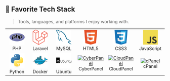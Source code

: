 <h2 align="left" id="mohammed-tech">🧠 Favorite Tech Stack</h2>

> Tools, languages, and platforms I enjoy working with.

<table>
  <tr>
    <td align="center" width="96">
      <a href="#mohammed-tech">
        <img src="https://raw.githubusercontent.com/devicons/devicon/master/icons/php/php-original.svg" width="48" height="48" alt="PHP" />
      </a>
      <br>PHP
    </td>
    <td align="center" width="96">
      <a href="#mohammed-tech">
        <img src="https://raw.githubusercontent.com/devicons/devicon/master/icons/laravel/laravel-original.svg" width="48" height="48" alt="Laravel" />
      </a>
      <br>Laravel
    </td>
    <td align="center" width="96">
      <a href="#mohammed-tech">
        <img src="https://raw.githubusercontent.com/devicons/devicon/master/icons/mysql/mysql-original.svg" width="48" height="48" alt="MySQL" />
      </a>
      <br>MySQL
    </td>
    <td align="center" width="96">
      <a href="#mohammed-tech">
        <img src="https://raw.githubusercontent.com/devicons/devicon/master/icons/html5/html5-original.svg" width="48" height="48" alt="HTML5" />
      </a>
      <br>HTML5
    </td>
    <td align="center" width="96">
      <a href="#mohammed-tech">
        <img src="https://raw.githubusercontent.com/devicons/devicon/master/icons/css3/css3-original.svg" width="48" height="48" alt="CSS3" />
      </a>
      <br>CSS3
    </td>
    <td align="center" width="96">
      <a href="#mohammed-tech">
        <img src="https://raw.githubusercontent.com/devicons/devicon/master/icons/javascript/javascript-original.svg" width="48" height="48" alt="JavaScript" />
      </a>
      <br>JavaScript
    </td>
  </tr>
  <tr>
    <td align="center" width="96">
      <a href="#mohammed-tech">
        <img src="https://raw.githubusercontent.com/devicons/devicon/master/icons/python/python-original.svg" width="48" height="48" alt="Python" />
      </a>
      <br>Python
    </td>
    <td align="center" width="96">
      <a href="#mohammed-tech">
        <img src="https://raw.githubusercontent.com/devicons/devicon/master/icons/docker/docker-original.svg" width="48" height="48" alt="Docker" />
      </a>
      <br>Docker
    </td>
    <td align="center" width="96">
      <a href="#mohammed-tech">
        <img src="https://raw.githubusercontent.com/devicons/devicon/master/icons/ubuntu/ubuntu-plain-wordmark.svg" width="48" height="48" alt="Ubuntu" />
      </a>
      <br>Ubuntu
    </td>
    <td align="center" width="96">
      <a href="#mohammed-tech">
        <img src="https://seeklogo.com/images/C/cyberpanel-logo-964D0E8A62-seeklogo.com.png" width="48" height="48" alt="CyberPanel" />
      </a>
      <br>CyberPanel
    </td>
    <td align="center" width="96">
      <a href="#mohammed-tech">
        <img src="https://www.cloudpanel.io/images/logo.svg" width="48" height="48" alt="CloudPanel" />
      </a>
      <br>CloudPanel
    </td>
    <td align="center" width="96">
      <a href="#mohammed-tech">
        <img src="https://upload.wikimedia.org/wikipedia/commons/3/32/CPanel_logo.svg" width="70" height="48" alt="cPanel" />
      </a>
      <br>cPanel
    </td>
  </tr>
</table>
